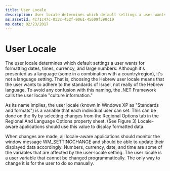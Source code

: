 ```yaml
---
title: User Locale
description: User locale determines which default settings a user wants for formatting dates, times, currency, and large numbers.
ms.assetid: 4c71c47c-033c-452f-9061-45609f590c19
ms.date: 02/23/2017
---
```



# User Locale

The user locale determines which default settings a user wants for formatting dates, times, currency, and large numbers. Although it's presented as a language (some in a combination with a country/region), it's not a language setting. That is, choosing the Hebrew user locale means that the user wants to adhere to the standards of Israel, not really of the Hebrew language. To avoid any confusion with this naming, the .NET Framework calls the user locale "culture information."

As its name implies, the user locale (known in Windows XP as "Standards and formats") is a variable that each individual user can set. This can be done on the fly by selecting changes from the Regional Options tab in the Regional And Language Options property sheet. (See Figure 3) Locale-aware applications should use this value to display formatted data.

When changes are made, all locale-aware applications should monitor the window message WM\_SETTINGCHANGE and should be able to update their displayed data accordingly. Numbers, currency, date, and time are some of the variables that are affected by the user-locale setting. The user locale is a user variable that cannot be changed programmatically. The only way to change it is for the user to do so manually.


